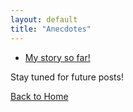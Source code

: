 ```yaml
---
layout: default
title: "Anecdotes"
---
```

- [My story so far!](/blogs/story_so_far.html)


Stay tuned for future posts!

[Back to Home](index.md)
